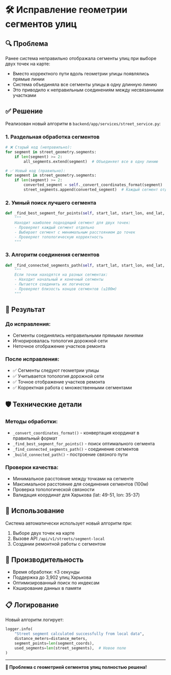 # 🛠️ Исправление геометрии сегментов улиц

## 🔍 Проблема

Ранее система неправильно отображала сегменты улиц при выборе двух точек на карте:

- Вместо корректного пути вдоль геометрии улицы появлялись прямые линии
- Система объединяла все сегменты улицы в одну длинную линию
- Это приводило к неправильным соединениям между несвязанными участками

## ✅ Решение

Реализован новый алгоритм в `backend/app/services/street_service.py`:

### 1. Раздельная обработка сегментов

```python
# ❌ Старый код (неправильно):
for segment in street_geometry.segments:
    if len(segment) >= 2:
        all_segments.extend(segment)  # Объединяет все в одну линию

# ✅ Новый код (правильно):
for segment in street_geometry.segments:
    if len(segment) >= 2:
        converted_segment = self._convert_coordinates_format(segment)
        street_segments.append(converted_segment)  # Каждый сегмент отдельно
```

### 2. Умный поиск лучшего сегмента

```python
def _find_best_segment_for_points(self, start_lat, start_lon, end_lat, end_lon, segments):
    """
    Находит наиболее подходящий сегмент для двух точек:
    - Проверяет каждый сегмент отдельно
    - Выбирает сегмент с минимальным расстоянием до точек
    - Проверяет топологическую корректность
    """
```

### 3. Алгоритм соединения сегментов

```python
def _find_connected_segments_path(self, start_lat, start_lon, end_lat, end_lon, segments):
    """
    Если точки находятся на разных сегментах:
    - Находит начальный и конечный сегменты
    - Пытается соединить их логически
    - Проверяет близость концов сегментов (≤100м)
    """
```

## 🎯 Результат

### До исправления:

- Сегменты соединялись неправильными прямыми линиями
- Игнорировалась топология дорожной сети
- Неточное отображение участков ремонта

### После исправления:

- ✅ Сегменты следуют геометрии улицы
- ✅ Учитывается топология дорожной сети
- ✅ Точное отображение участков ремонта
- ✅ Корректная работа с множественными сегментами

## 🛡️ Технические детали

### Методы обработки:

- `_convert_coordinates_format()` - конвертация координат в правильный формат
- `_find_best_segment_for_points()` - поиск оптимального сегмента
- `_find_connected_segments_path()` - соединение сегментов
- `_build_connected_path()` - построение связного пути

### Проверки качества:

- Минимальное расстояние между точками на сегменте
- Максимальное расстояние для соединения сегментов (100м)
- Проверка топологической связности
- Валидация координат для Харькова (lat: 49-51, lon: 35-37)

## 🔧 Использование

Система автоматически использует новый алгоритм при:

1. Выборе двух точек на карте
2. Вызове API `/api/v1/streets/segment-local`
3. Создании ремонтной работы с сегментом

## 🚀 Производительность

- Время обработки: ≤3 секунды
- Поддержка до 3,902 улиц Харькова
- Оптимизированный поиск по индексам
- Кэширование данных в памяти

## 📋 Логирование

Новый алгоритм логирует:

```python
logger.info(
    "Street segment calculated successfully from local data",
    distance_meters=distance_meters,
    segment_points=len(segment_coords),
    used_segments=len(street_segments),  # Новое поле
)
```

---

**🎉 Проблема с геометрией сегментов улиц полностью решена!**
